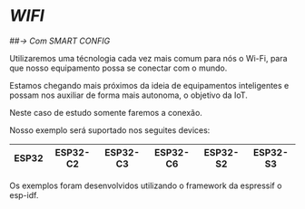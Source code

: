 # _WIFI_
##_-> Com SMART CONFIG_

Utilizaremos uma técnologia cada vez mais comum para nós o Wi-Fi, para que nosso equipamento possa se conectar com o mundo.

Estamos chegando mais próximos da ideia de equipamentos inteligentes e possam nos auxiliar de forma mais autonoma, o objetivo da IoT.

Neste caso de estudo somente faremos a conexão.

Nosso exemplo será suportado nos seguites devices:

| ESP32 | ESP32-C2 | ESP32-C3 | ESP32-C6 | ESP32-S2 | ESP32-S3 |
| ----- | -------- | -------- | -------- | -------- | -------- | 

Os exemplos foram desenvolvidos utilizando o framework da espressif o esp-idf.